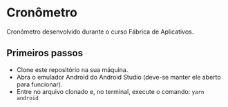 # Cronômetro

Cronômetro desenvolvido durante o curso Fábrica de Aplicativos.

## Primeiros passos

* Clone este repositório na sua máquina.
* Abra o emulador Android do Android Studio (deve-se manter ele aberto para funcionar). 
* Entre no arquivo clonado e, no terminal, execute o comando:
`` yarn android ``